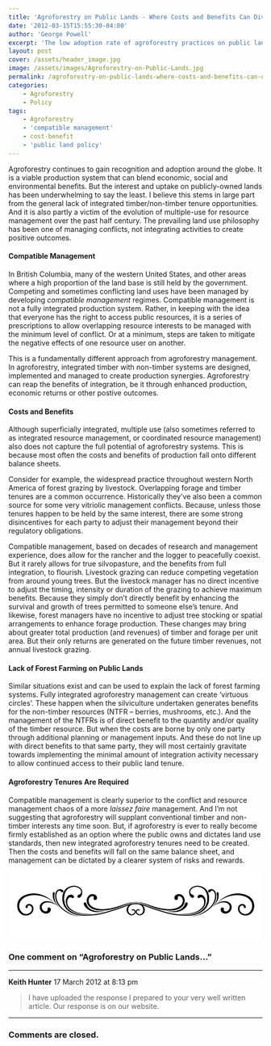 ```yaml
---
title: 'Agroforestry on Public Lands - Where Costs and Benefits Can Divide'
date: '2012-03-15T15:55:30-04:00'
author: 'George Powell'
excerpt: 'The low adoption rate of agroforestry practices on public lands can be attribed to the lack of agroforestry tenures and the prevailing land use philosophy of managing conflicts, not integrating activities to create positive outcomes.'
layout: post
cover: /assets/header_image.jpg
image: /assets/images/Agroforestry-on-Public-Lands.jpg
permalink: /agroforestry-on-public-lands-where-costs-and-benefits-can-divide/
categories:
    - Agroforestry
    - Policy
tags:
    - Agroforestry
    - 'compatible management'
    - cost-benefit
    - 'public land policy'
---
```


Agroforestry continues to gain recognition and adoption around the globe. It is a viable production system that can blend economic, social and environmental benefits. But the interest and uptake on publicly-owned lands has been underwhelming to say the least. I believe this stems in large part from the general lack of integrated timber/non-timber tenure opportunities. And it is also partly a victim of the evolution of multiple-use for resource management over the past half century. The prevailing land use philosophy has been one of managing conflicts, not integrating activities to create positive outcomes.

#### Compatible Management

In British Columbia, many of the western United States, and other areas where a high proportion of the land base is still held by the government. Competing and sometimes conflicting land uses have been managed by developing *compatible management* regimes. Compatible management is not a fully integrated production system. Rather, in keeping with the idea that everyone has the right to access public resources, it is a series of prescriptions to allow overlapping resource interests to be managed with the minimum level of conflict. Or at a minimum, steps are taken to mitigate the negative effects of one resource user on another.

This is a fundamentally different approach from agroforestry management. In agroforestry, integrated timber with non-timber systems are designed, implemented and managed to create production synergies. Agroforestry can reap the benefits of integration, be it through enhanced production, economic returns or other postive outcomes.

#### Costs and Benefits

Although superficially integrated, multiple use (also sometimes referred to as integrated resource management, or coordinated resource management) also does not capture the full potential of agroforestry systems. This is because most often the costs and benefits of production fall onto different balance sheets.

Consider for example, the widespread practice throughout western North America of forest grazing by livestock. Overlapping forage and timber tenures are a common occurrence. Historically they’ve also been a common source for some very vitriolic management conflicts. Because, unless those tenures happen to be held by the same interest, there are some strong disincentives for each party to adjust their management beyond their regulatory obligations.

Compatible management, based on decades of research and management experience, does allow for the rancher and the logger to peacefully coexist. But it rarely allows for true silvopasture, and the benefits from full integration, to flourish. Livestock grazing can reduce competing vegetation from around young trees. But the livestock manager has no direct incentive to adjust the timing, intensity or duration of the grazing to achieve maximum benefits. Because they simply don’t directly benefit by enhancing the survival and growth of trees permitted to someone else’s tenure. And likewise, forest managers have no incentive to adjust tree stocking or spatial arrangements to enhance forage production. These changes may bring about greater total production (and revenues) of timber and forage per unit area. But their only returns are generated on the future timber revenues, not annual livestock grazing.

#### Lack of Forest Farming on Public Lands

Similar situations exist and can be used to explain the lack of forest farming systems. Fully integrated agroforestry management can create ‘virtuous circles’. These happen when the silviculture undertaken generates benefits for the non-timber resources (NTFR – berries, mushrooms, etc.). And the management of the NTFRs is of direct benefit to the quantity and/or quality of the timber resource. But when the costs are borne by only one party through additional planning or management inputs. And these do not line up with direct benefits to that same party, they will most certainly gravitate towards implementing the minimal amount of integration activity necessary to allow continued access to their public land tenure.

#### Agroforestry Tenures Are Required

Compatible management is clearly superior to the conflict and resource management chaos of a more *laissez faire* management. And I’m not suggesting that agroforestry will supplant conventional timber and non-timber interests any time soon. But, if agroforestry is ever to really become firmly established as an option where the public owns and dictates land use standards, then new integrated agroforestry tenures need to be created. Then the costs and benefits will fall on the same balance sheet, and management can be dictated by a clearer system of risks and rewards.

![comments](/assets/images/scroll.png)

### One comment on “Agroforestry on Public Lands...”

***

**Keith Hunter** 17 March 2012 at 8:13 pm

> I have uploaded the response I prepared to your very well written article. Our response is on our website.

***

### Comments are closed.
